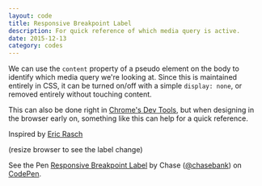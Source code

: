 ```yaml
---
layout: code
title: Responsive Breakpoint Label
description: For quick reference of which media query is active.
date: 2015-12-13
category: codes
---
```


We can use the `content` property of a pseudo element on the body to identify which media query we're looking at. Since this is maintained entirely in CSS, it can be turned on/off with a simple `display: none`, or removed entirely without touching content.

This can also be done right in [Chrome's Dev Tools](https://developers.google.com/web/tools/chrome-devtools/device-mode/emulate-mobile-viewports#media-queries), but when designing in the browser early on, something like this can help for a quick reference.

Inspired by [Eric Rasch](http://codepen.io/ericrasch/pen/HzoEx)

(resize browser to see the label change)

<p data-height="300" data-theme-id="21051" data-slug-hash="f2d9c718e1588d11df71f94c0559bd7c" data-default-tab="css,result" data-user="chasebank" data-embed-version="2" data-pen-title="Responsive Breakpoint Label" data-editable="true" class="codepen">See the Pen <a href="http://codepen.io/chasebank/pen/f2d9c718e1588d11df71f94c0559bd7c/">Responsive Breakpoint Label</a> by Chase (<a href="http://codepen.io/chasebank">@chasebank</a>) on <a href="http://codepen.io">CodePen</a>.</p>
<script async src="https://production-assets.codepen.io/assets/embed/ei.js"></script>
